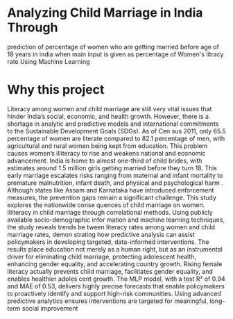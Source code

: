 # Analyzing Child Marriage in India Through
  prediction of percentage of women who are getting married before age of 18 years in india when main input is given as percentage of Women's litracy rate Using Machine Learning
# Why this project
 Literacy among women and child marriage are still very vital
 issues that hinder India’s social, economic, and health growth. However,
 there is a shortage in analytic and predictive models and international
 commitments to the Sustainable Development Goals (SDGs). As of Cen
sus 2011, only 65.5 percentage of women are literate compared to 82.1
 percentage of men, with agricultural and rural women being kept from
 education. This problem causes women’s illiteracy to rise and weakens
 national and economic advancement. India is home to almost one-third
 of child brides, with estimates around 1.5 million girls getting married
 before they turn 18. This early marriage escalates risks ranging from
 maternal and infant mortality to premature malnutrition, infant death,
 and physical and psychological harm . Although states like Assam and
 Karnataka have introduced enforcement measures, the prevention gaps
 remain a significant challenge. This study explores the nationwide conse
quences of child marriage on women. Illiteracy in child marriage through
 correlational methods. Using publicly available socio-demographic infor
mation and machine learning techniques, the study reveals trends be
tween literacy rates among women and child marriage rates, demon
strating how predictive analysis can assist policymakers in developing
 targeted, data-informed interventions. The results place education not
 merely as a human right, but as an instrumental driver for eliminating
 child marriage, protecting adolescent health, enhancing gender equality,
 and accelerating country growth. Rising female literacy actually prevents
 child marriage, facilitates gender equality, and enables healthier adoles
cent growth. The MLP model, with a test R² of 0.94 and MAE of 0.53,
 delivers highly precise forecasts that enable policymakers to proactively
 identify and support high-risk communities. Using advanced predictive
 analytics ensures interventions are targeted for meaningful, long-term
 social improvement
